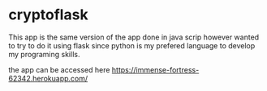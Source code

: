 # cryptoflask

This app is the same version of the app done in java scrip however wanted to try to do it using flask since python is my prefered language to develop my programing skills.

the app can be accessed here https://immense-fortress-62342.herokuapp.com/
